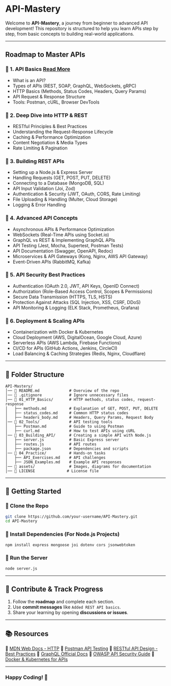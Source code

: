 # API-Mastery

Welcome to **API-Mastery**, a journey from beginner to advanced API development! This repository is structured to help you learn APIs step by step, from basic concepts to building real-world applications.

---

## Roadmap to Master APIs

### **🔹 1. API Basics** [Read More](https://github.com/singhrishabhj/API-Mastery/tree/main/01_API_Basics)

- What is an API?
- Types of APIs (REST, SOAP, GraphQL, WebSockets, gRPC)
- HTTP Basics (Methods, Status Codes, Headers, Query Params)
- API Request & Response Structure
- Tools: Postman, cURL, Browser DevTools

### **🔹 2. Deep Dive into HTTP & REST**

- RESTful Principles & Best Practices
- Understanding the Request-Response Lifecycle
- Caching & Performance Optimization
- Content Negotiation & Media Types
- Rate Limiting & Pagination

### **🔹 3. Building REST APIs**

- Setting up a Node.js & Express Server
- Handling Requests (GET, POST, PUT, DELETE)
- Connecting to a Database (MongoDB, SQL)
- API Input Validation (Joi, Zod)
- Authentication & Security (JWT, OAuth, CORS, Rate Limiting)
- File Uploading & Handling (Multer, Cloud Storage)
- Logging & Error Handling

### **🔹 4. Advanced API Concepts**

- Asynchronous APIs & Performance Optimization
- WebSockets (Real-Time APIs using Socket.io)
- GraphQL vs REST & Implementing GraphQL APIs
- API Testing (Jest, Mocha, Supertest, Postman Tests)
- API Documentation (Swagger, OpenAPI, Redoc)
- Microservices & API Gateways (Kong, Nginx, AWS API Gateway)
- Event-Driven APIs (RabbitMQ, Kafka)

### **🔹 5. API Security Best Practices**

- Authentication (OAuth 2.0, JWT, API Keys, OpenID Connect)
- Authorization (Role-Based Access Control, Scopes & Permissions)
- Secure Data Transmission (HTTPS, TLS, HSTS)
- Protection Against Attacks (SQL Injection, XSS, CSRF, DDoS)
- API Monitoring & Logging (ELK Stack, Prometheus, Grafana)

### **🔹 6. Deployment & Scaling APIs**

- Containerization with Docker & Kubernetes
- Cloud Deployment (AWS, DigitalOcean, Google Cloud, Azure)
- Serverless APIs (AWS Lambda, Firebase Functions)
- CI/CD for APIs (GitHub Actions, Jenkins, CircleCI)
- Load Balancing & Caching Strategies (Redis, Nginx, Cloudflare)

---

## 📂 Folder Structure

```
API-Mastery/
│── 📜 README.md             # Overview of the repo
│── 📜 .gitignore            # Ignore unnecessary files
│── 📂 01_HTTP_Basics/       # HTTP methods, status codes, request-response
│   ├── methods.md          # Explanation of GET, POST, PUT, DELETE
│   ├── status_codes.md     # Common HTTP status codes
│   ├── headers_body.md     # Headers, Query Params, Request Body
│── 📂 02_Tools/             # API testing tools
│   ├── Postman.md          # Guide to using Postman
│   ├── curl.md             # How to test APIs using cURL
│── 📂 03_Building_API/      # Creating a simple API with Node.js
│   ├── server.js           # Basic Express server
│   ├── routes.js           # API routes
│   ├── package.json        # Dependencies and scripts
│── 📂 04_Practice/          # Hands-on tasks
│   ├── API_Exercises.md    # API challenges
│   ├── JSON_Examples.md    # Example API responses
│── 📂 assets/               # Images, diagrams for documentation
│── 📜 LICENSE              # License file
```

---

## 🚀 Getting Started

### **🔹 Clone the Repo**

```bash
git clone https://github.com/your-username/API-Mastery.git
cd API-Mastery
```

### **🔹 Install Dependencies (For Node.js Projects)**

```bash
npm install express mongoose joi dotenv cors jsonwebtoken
```

### **🔹 Run the Server**

```bash
node server.js
```

---

## 📌 Contribute & Track Progress

1. Follow the **roadmap** and complete each section.
2. Use **commit messages** like `Added REST API basics`.
3. Share your learning by opening **discussions or issues**.

---

## 📚 Resources

📌 [MDN Web Docs - HTTP](https://developer.mozilla.org/en-US/docs/Web/HTTP)
📌 [Postman API Testing](https://learning.postman.com/)
📌 [RESTful API Design - Best Practices](https://restfulapi.net/)
📌 [GraphQL Official Docs](https://graphql.org/learn/)
📌 [OWASP API Security Guide](https://owasp.org/www-project-api-security/)
📌 [Docker & Kubernetes for APIs](https://kubernetes.io/docs/concepts/)

---

### **Happy Coding! 🚀**

